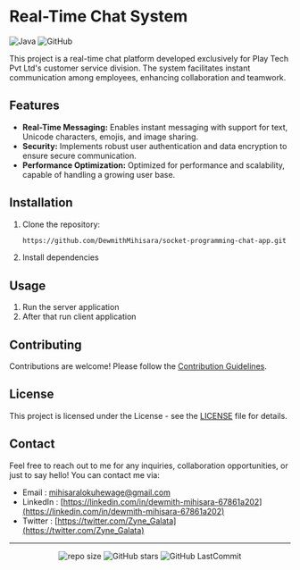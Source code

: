 # Real-Time Chat System

![Java](https://img.shields.io/badge/Java-17-orange) ![GitHub](https://img.shields.io/github/license/DewmithMihisara/socket-programming-chat-app)


This project is a real-time chat platform developed exclusively for Play Tech Pvt Ltd's customer service division. The system facilitates instant communication among employees, enhancing collaboration and teamwork.

## Features

- **Real-Time Messaging:** Enables instant messaging with support for text, Unicode characters, emojis, and image sharing.
- **Security:** Implements robust user authentication and data encryption to ensure secure communication.
- **Performance Optimization:** Optimized for performance and scalability, capable of handling a growing user base.

## Installation

1. Clone the repository:
   ```bash
   https://github.com/DewmithMihisara/socket-programming-chat-app.git
   ```
2. Install dependencies

## Usage

1. Run the server application
2. After that run client application
## Contributing

Contributions are welcome! Please follow the [Contribution Guidelines](CONTRIBUTING.md).

## License

This project is licensed under the License - see the [LICENSE](LICENSE) file for details.

## Contact

Feel free to reach out to me for any inquiries, collaboration opportunities, or just to say hello! You can contact me via:

* Email : mihisaralokuhewage@gmail.com
* LinkedIn : [https://linkedin.com/in/dewmith-mihisara-67861a202](https://linkedin.com/in/dewmith-mihisara-67861a202)
* Twitter : [https://twitter.com/Zyne_Galata](https://twitter.com/Zyne_Galata)

***
<div align="center">
  
![repo size](https://img.shields.io/github/repo-size/DewmithMihisara/socket-programming-chat-app?label=Repo%20Size&style=for-the-badge&labelColor=black&color=20bf6b)
![GitHub stars](https://img.shields.io/github/stars/DewmithMihisara/socket-programming-chat-app?&labelColor=black&color=f7b731&style=for-the-badge)
![GitHub LastCommit](https://img.shields.io/github/last-commit/DewmithMihisara/socket-programming-chat-app?logo=github&labelColor=black&color=d1d8e0&style=for-the-badge)

</div>
